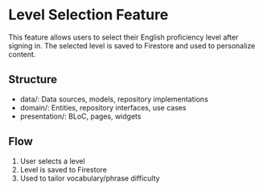 # Level Selection Feature

This feature allows users to select their English proficiency level after signing in. The selected level is saved to Firestore and used to personalize content.

## Structure
- data/: Data sources, models, repository implementations
- domain/: Entities, repository interfaces, use cases
- presentation/: BLoC, pages, widgets

## Flow
1. User selects a level
2. Level is saved to Firestore
3. Used to tailor vocabulary/phrase difficulty 